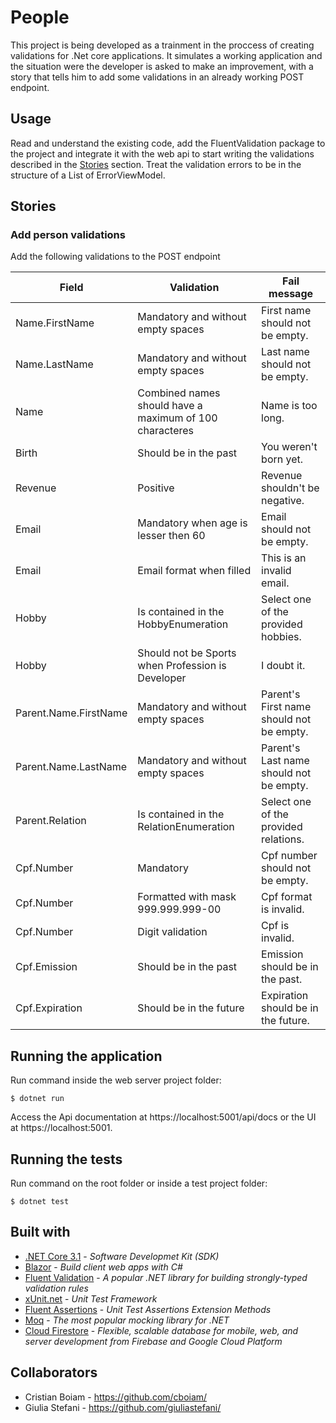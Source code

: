 # People

This project is being developed as a trainment in the proccess of creating validations for .Net core applications. It simulates a working application and the situation were the developer is asked to make an improvement, with a story that tells him to add some validations in an already working POST endpoint.

## Usage

Read and understand the existing code, add the FluentValidation package to the project and integrate it with the web api to start writing the validations described in the [Stories](#Stories) section.
Treat the validation errors to be in the structure of a List of ErrorViewModel.

## Stories

### Add person validations

Add the following validations to the POST endpoint

| Field                 | Validation                                              | Fail message                             |
| --------------------- | ------------------------------------------------------- | ---------------------------------------- |
| Name.FirstName        | Mandatory and without empty spaces                      | First name should not be empty.          |
| Name.LastName         | Mandatory and without empty spaces                      | Last name should not be empty.           |
| Name                  | Combined names should have a maximum of 100 characteres | Name is too long.                        |
| Birth                 | Should be in the past                                   | You weren't born yet.                    |
| Revenue               | Positive                                                | Revenue shouldn't be negative.           |
| Email                 | Mandatory when age is lesser then 60                    | Email should not be empty.               |
| Email                 | Email format when filled                                | This is an invalid email.                |
| Hobby                 | Is contained in the HobbyEnumeration                    | Select one of the provided hobbies.      |
| Hobby                 | Should not be Sports when Profession is Developer       | I doubt it.                              |
| Parent.Name.FirstName | Mandatory and without empty spaces                      | Parent's First name should not be empty. |
| Parent.Name.LastName  | Mandatory and without empty spaces                      | Parent's Last name should not be empty.  |
| Parent.Relation       | Is contained in the RelationEnumeration                 | Select one of the provided relations.    |
| Cpf.Number            | Mandatory                                               | Cpf number should not be empty.          |
| Cpf.Number            | Formatted with mask 999.999.999-00                      | Cpf format is invalid.                   |
| Cpf.Number            | Digit validation                                        | Cpf is invalid.                          |
| Cpf.Emission          | Should be in the past                                   | Emission should be in the past.          |
| Cpf.Expiration        | Should be in the future                                 | Expiration should be in the future.      |

## Running the application

Run command inside the web server project folder:

```
$ dotnet run
```

Access the Api documentation at https://localhost:5001/api/docs or the UI at https://localhost:5001.

## Running the tests

Run command on the root folder or inside a test project folder:

```
$ dotnet test
```

## Built with

- [.NET Core 3.1](https://dotnet.microsoft.com/download/dotnet-core/3.1) - _Software Developmet Kit (SDK)_
- [Blazor](http://blazor.net/) - _Build client web apps with C#_
- [Fluent Validation](https://fluentvalidation.net/) - _A popular .NET library for building strongly-typed validation rules_
- [xUnit.net](https://xunit.net/) - _Unit Test Framework_
- [Fluent Assertions](https://fluentassertions.com/) - _Unit Test Assertions Extension Methods_
- [Moq](https://github.com/moq/moq4) - _The most popular mocking library for .NET_
- [Cloud Firestore](https://googleapis.github.io/google-cloud-dotnet/docs/Google.Cloud.Firestore/) - _Flexible, scalable database for mobile, web, and server development from Firebase and Google Cloud Platform_

## Collaborators

- Cristian Boiam - https://github.com/cboiam/
- Giulia Stefani - https://github.com/giuliastefani/
